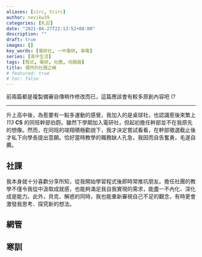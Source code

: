 ```yaml
---
aliases: [circ, tcirc]
author: nevikw39
categories: [札記]
date: "2021-04-27T22:13:52+08:00"
description: ""
draft: true
images: []
key_words: [電研社, 一中電研, 串電]
series: [高中生活]
tags: [程式, 電研, 社團, 伺服器]
title: 偶然的社團之緣
# featured: true
# toc: false
---
```


前兩篇都是複製備審自傳稍作修改而已，這篇應該會有較多原創內容吧 (?

---

升上高中後，為惹要有一點多運動的感覺，我加入的是桌球社，也認識惹後來繁上 _113_ **CS** 的同班幹部伯蔚。雖然下學期加入電研社，但起初擔任幹部並不在我原先的想像。然而，在同班的竣翔積極勸說下，我才決定嘗試看看，在幹部徵選截止後才私下向學長提出意願。恰好當時教學的職務缺人孔急，我因而自告奮勇，毛遂自薦。

## 社課

我本身就十分喜歡分享所知，從我開始學習程式後即時常推坑朋友。擔任社團的教學不僅令我從中汲取成就感，也能夠滿足我自我實現的需求，能盡一不內化、深化成是能力。此外，貝克、解惑的同時，我也能重新審視自己不足的觀念，有時更會激發我思考、探究新的想法。

## 網管

## 寒訓

